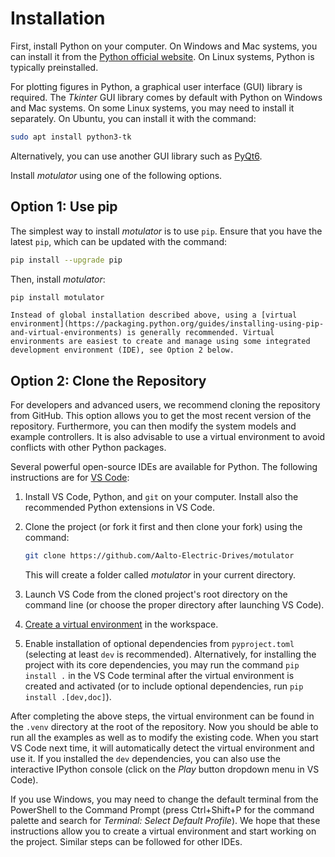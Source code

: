 # Installation

First, install Python on your computer. On Windows and Mac systems, you can install it from the [Python official website](https://www.python.org/). On Linux systems, Python is typically preinstalled.

For plotting figures in Python, a graphical user interface (GUI) library is required. The *Tkinter* GUI library comes by default with Python on Windows and Mac systems. On some Linux systems, you may need to install it separately. On Ubuntu, you can install it with the command:

```bash
sudo apt install python3-tk
```

Alternatively, you can use another GUI library such as [PyQt6](https://pypi.org/project/PyQt6/).

Install *motulator* using one of the following options.

## Option 1: Use pip

The simplest way to install *motulator* is to use `pip`. Ensure that you have the latest `pip`, which can be updated with the command:

```bash
pip install --upgrade pip
```

Then, install *motulator*:

```bash
pip install motulator
```

```{note}
Instead of global installation described above, using a [virtual environment](https://packaging.python.org/guides/installing-using-pip-and-virtual-environments) is generally recommended. Virtual environments are easiest to create and manage using some integrated development environment (IDE), see Option 2 below.
```

## Option 2: Clone the Repository

For developers and advanced users, we recommend cloning the repository from GitHub. This option allows you to get the most recent version of the repository. Furthermore, you can then modify the system models and example controllers. It is also advisable to use a virtual environment to avoid conflicts with other Python packages.

Several powerful open-source IDEs are available for Python. The following instructions are for [VS Code](https://code.visualstudio.com):

1. Install VS Code, Python, and `git` on your computer. Install also the recommended Python extensions in VS Code.

1. Clone the project (or fork it first and then clone your fork) using the command:

   ```bash
   git clone https://github.com/Aalto-Electric-Drives/motulator
   ```

   This will create a folder called *motulator* in your current directory.

1. Launch VS Code from the cloned project's root directory on the command line (or choose the proper directory after launching VS Code).

1. [Create a virtual environment](https://code.visualstudio.com/docs/python/environments) in the workspace.

1. Enable installation of optional dependencies from `pyproject.toml` (selecting at least `dev` is recommended). Alternatively, for installing the project with its core dependencies, you may run the command `pip install .` in the VS Code terminal after the virtual environment is created and activated (or to include optional dependencies, run `pip install .[dev,doc]`).

After completing the above steps, the virtual environment can be found in the `.venv` directory at the root of the repository. Now you should be able to run all the examples as well as to modify the existing code. When you start VS Code next time, it will automatically detect the virtual environment and use it. If you installed the `dev` dependencies, you can also use the interactive IPython console (click on the *Play* button dropdown menu in VS Code).

If you use Windows, you may need to change the default terminal from the PowerShell to the Command Prompt (press Ctrl+Shift+P for the command palette and search for *Terminal: Select Default Profile*). We hope that these instructions allow you to create a virtual environment and start working on the project. Similar steps can be followed for other IDEs.
